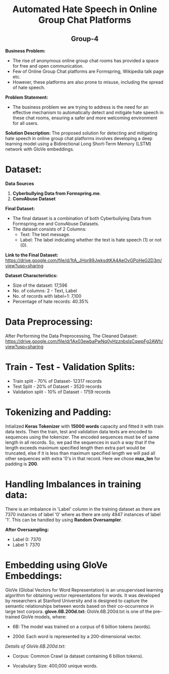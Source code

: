 <h1 align="center">Automated Hate Speech in Online Group Chat Platforms </h1>
<h2 align="center"> Group-4</h2>

**Business Problem:**
* The rise of anonymous online group chat rooms has provided a space for free and open communication.
* Few of Online Group Chat platforms are Formspring, Wikipedia talk page etc.
* However, these platforms are also prone to misuse, including the spread of hate speech. 


**Problem Statement:** 
* The business problem we are trying to address is the need for an effective mechanism to automatically detect and mitigate hate speech in these chat rooms, ensuring a safer and more welcoming environment for all users.

**Solution Description:**
The proposed solution for detecting and mitigating hate speech in online group chat platforms involves developing a deep learning model using a Bidirectional Long Short-Term Memory (LSTM) network with GloVe embeddings.

# Dataset:
**Data Sources**

1. **Cyberbullying Data from Formspring.me**.
2. **ConvAbuse Dataset**

**Final Dataset:**

* The final dataset is a combination of both Cyberbullying Data from Formspring.me and ConvAbuse Datasets.
* The dataset consists of 2 Columns:
  * Text: The text message.
  * Label: The label indicating whether the text is hate speech (1) or not (0).

**Link to the Final Dataset:** https://drive.google.com/file/d/1tA_JHor89JwksdtKA4AeOvGPoHeG2D3m/view?usp=sharing

**Dataset Characteristics:**
* Size of the dataset: 17,596
* No. of columns: 2 - Text, Label
* No. of records with label=1: 7,100
* Percentage of hate records: 40.35%

# Data Preprocessing:
After Performing the Data Preprocessing, The Cleaned Dataset: https://drive.google.com/file/d/1Ax03ewbaPwNq0yHzznbslsCqwpFg2AWh/view?usp=sharing

# Train - Test - Validation Splits:
* Train split - 70% of Dataset- 12317 records
* Test Split - 20% of Dataset - 3520 records
* Validation split - 10% of Dataset - 1759 records

# Tokenizing and Padding:
Intialized **Keras Tokenizer** with **15000 words** capacity and fitted it with train data texts. Then the train, test and validation data texts are encoded to sequences using the tokenizer. The encoded sequences must be of same length in all records. So, we pad the sequences in such a way that if the length exceeds maximum specified length then extra part would be truncated, else if it is less than maximum specified length we will pad all other sequences with extra '0's in that record. Here we chose **max_len** for padding is **200**.
# Handling Imbalances in training data:
There is an imbalance in 'Label' column in the training dataset as there are 7370 instances of label '0' where as there are only 4947 instances of label '1'.
This can be handled by using **Random Oversampler**.

**After Oversampling:**
* Label 0: 7370
* Label 1: 7370

# Embedding using GloVe Embeddings:
GloVe (Global Vectors for Word Representation) is an unsupervised learning algorithm for obtaining vector representations for words. It was developed by researchers at Stanford University and is designed to capture the semantic relationships between words based on their co-occurrence in large text corpora.
**glove.6B.200d.txt:**
GloVe.6B.200d.txt is one of the pre-trained GloVe models, where:

* 6B: The model was trained on a corpus of 6 billion tokens (words).

* 200d: Each word is represented by a 200-dimensional vector.

*Details of GloVe.6B.200d.txt:*

* Corpus: Common Crawl (a dataset containing 6 billion tokens).

* Vocabulary Size: 400,000 unique words.
